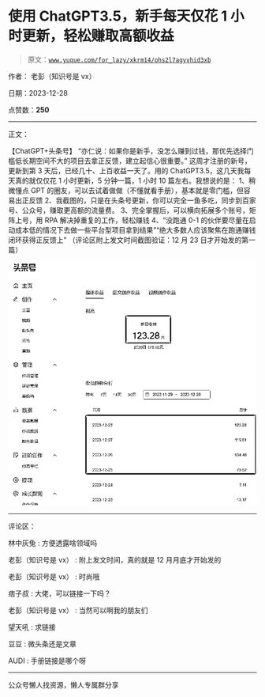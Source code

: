 # 使用 ChatGPT3.5，新手每天仅花 1 小时更新，轻松赚取高额收益

> 原文：[`www.yuque.com/for_lazy/xkrm14/ohs2l7agyvhid3xb`](https://www.yuque.com/for_lazy/xkrm14/ohs2l7agyvhid3xb)

作者： 老彭（知识号是 vx）

日期：2023-12-28

点赞数：**250**

* * *

正文：

【ChatGPT+头条号】 “亦仁说：如果你是新手，没怎么赚到过钱，那优先选择门槛低长期空间不大的项目去拿正反馈，建立起信心很重要。”
这周才注册的新号，更新到第 3 天后，已经几十、上百收益一天了。用的 ChatGPT3.5，这几天我每天真的就仅仅花 1 小时更新，5 分钟一篇，1 小时 10 篇左右。我想说的是：
1、稍微懂点 GPT 的圈友，可以去试着做做（不懂就看手册），基本就是零门槛，但容易出正反馈
2、我截图的，只是在头条号更新，你可以完全一鱼多吃，同步到百家号、公众号，赚取更高额的流量费。
3、完全掌握后，可以横向拓展多个账号，矩阵上号，用 RPA 解决掉重复的工作，轻松赚钱
4、“没跑通 0-1 的伙伴要尽量在启动成本低的情况下去做一些平台型项目拿到结果”“绝大多数人应该聚焦在跑通赚钱闭环获得正反馈上”
（评论区附上发文时间截图验证：12 月 23 日才开始发的第一篇）

![](img/2c278e8aff738c4ec9c849ce7c698704.png)

* * *

评论区：

林中灰兔 : 方便透露啥领域吗

老彭（知识号是 vx） : 附上发文时间，真的就是 12 月月底才开始发的

老彭（知识号是 vx） : 时尚哦

痞子叔 : 大佬，可以链接一下吗？

老彭（知识号是 vx） : 当然可以啊我的朋友们

望天吼 : 求链接

豆豆 : 微头条还是文章

AUDI : 手册链接是哪个呀

* * *

公众号懒人找资源，懒人专属群分享